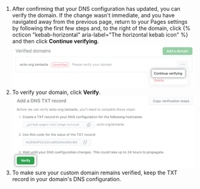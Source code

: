 1. After confirming that your DNS configuration has updated, you can verify the domain. If the change wasn't immediate, and you have navigated away from the previous page, return to your Pages settings by following the first few steps and, to the right of the domain, click {% octicon "kebab-horizontal" aria-label="The horizontal kebab icon" %} and then click **Continue verifying**. ![Continue verifying option on Pages settings](/assets/images/help/pages/verify-continue.png)
1. To verify your domain, click **Verify**. ![Verify button on Pages settings](/assets/images/help/pages/verify-button.png)
1. To make sure your custom domain remains verified, keep the TXT record in your domain's DNS configuration.
